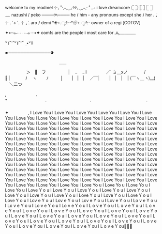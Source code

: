 welcome to my readmel
⊹₊ ˚‧︵‿₊୨୧₊‿︵‧ ˚ ₊⊹
i love dreamcore
𓊆 𓊇 𓊈 𓊉 𓉘 𓉝 𓈖
nazushi / peko
────୨ৎ──── 
he / him - any pronouns except she / her
. ݁₊ ⊹ . ݁ ⟡ ݁ . ⊹ ₊ ݁. 
aro / demi 
°❀⋆.ೃ࿔*:･°❀⋆.ೃ࿔*:･
owner of a regi [COTGV]
✦•┈๑⋅⋯ ⋯⋅๑┈•✦
oomfs are the people i most care for
‎ـــــــــــــــــــﮩ٨ـ

꒷꒦︶꒷꒦︶ ๋ ࣭ ⭑꒷꒦



➽──────────────❥

                             ＿＿
　　　　　＞　🎩　フ
　　　　　| 　_　 _ l
　 　　　／` ミ＿xノ
　　 　 /　　　🎀 |
　　　 /　 ヽ　　 ﾉ
　 　 │　　|　|　|
　／￣|　　 |　|　|
　| (￣ヽ＿_ヽ_)__)
　＼二つ




 ,　　　　　　　.　　　　　　    　　　　 　　　　　　　　　　　　　　　　　　　　　　　　　　　　　　　　　　　    　      　　　　　        　　　　*　　　　　　　　　. 　　　　　　　　　　.　　　　　　　　　　　　　. 　　　　　　　　　　　　　　　　       　   　　　　 　　　　　　　　　　　　　　　　       　   　　　　　　　　　　　　　　　　       　    ✦ 　   　　　,
I Love You
I Love You
I Love You
I Love You
I Love You
I Love You
I Love You
I Love You
I Love You
I Love You
I Love You
I Love You
I Love You
I Love You
I Love You
I Love You
 I Love You
  I Love You
   I Love You
    I Love You
     I Love You
      I Love You
       I Love You
        I Love You
         I Love You
          I Love You
           I Love You
            I Love You
             I Love You
              I Love You
               I Love You
                I Love You
                 I Love You
                  I Love You
                   I Love You
                    I Love You
                    I Love You
                   I Love You
                  I Love You
                 I Love You
                I Love You
               I Love You
              I Love You
             I Love You
            I Love You
           I Love You
          I Love You
         I Love You
        I Love You
       I Love You
      I Love You
     I Love You
    I Love You
   I Love You
  I Love You
 I Love You
I Love You
I Love You
 I Love You
  I Love You
   I Love You
    I Love You
     I Love You
      I Love You
       I Love You
        I Love You
         I Love You
          I Love You
           I Love You
            I Love You
             I Love You
              I Love You
               I Love You
                I Love You
                 I Love You
                  I Love You
                   I Love You
                    I Love You
                    I Love You
                   I Love You
                  I Love You
                 I Love You
                I Love You
               I Love You
              I Love You
             I Love You
            I Love You
           I Love You
          I Love You
         I Love You
        I Love You
       I Love You
      I Love You
     I Love You
    I Love You
   I Love You
  I Love You
 I Love You
I Love You
I Love You
I Love Yo u
I Love Yo  u
I Love Yo   u
I Love Yo    u
I Love Y o    u
I Love Y  o    u
I Love Y   o    u
I Love Y    o    u
I Love  Y    o    u
I Love   Y    o    u
I Love    Y    o    u
I Love     Y    o    u
I Love      Y    o    u
I Love       Y    o    u
I Love        Y    o    u
I Love         Y    o    u
I Lov e         Y    o    u
I Lov  e         Y    o    u
I Lov   e         Y    o    u
I Lov    e         Y    o    u
I Lo v    e         Y    o    u
I Lo  v    e         Y    o    u
I Lo   v    e         Y    o    u
I Lo    v    e         Y    o    u
I L o    v    e         Y    o    u
I L  o    v    e         Y    o    u
I L   o    v    e         Y    o    u
I L    o    v    e         Y    o    u
I  L    o    v    e         Y    o    u
I   L    o    v    e         Y    o    u
I    L    o    v    e         Y    o    u
I     L    o    v    e         Y    o    u
I      L    o    v    e         Y    o    u
I       L    o    v    e         Y    o    u
I        L    o    v    e         Y    o    u
I         L    o    v    e         Y    o    u
 I         L    o    v    e         Y    o    u
  I         L    o    v    e         Y    o    u
   I         L    o    v    e         Y    o    u
    I         L    o    v    e         Y    o    u
     I         L    o    v    e         Y    o   u
      I         L    o    v    e         Y    o  u
       I         L    o    v    e         Y    o u
        I         L    o    v    e         Y    ou
         I         L    o    v    e         Y   ou
          I         L    o    v    e         Y  ou
           I         L    o    v    e         Y ou🫧💗✨

